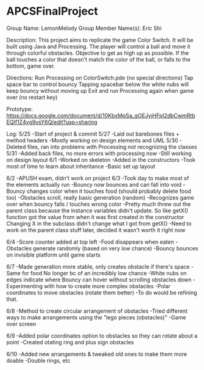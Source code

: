 # APCSFinalProject
Group Name: LemonMelody
Group Member Name(s): Eric Shi

Description:
This project aims to replicate the game Color Switch. It will be built using Java and Processing. 
The player will control a ball and move it through colorful obstacles. 
Objective to get as high up as possible.
If the ball touches a color that doesn't match the color of the ball, or falls to the bottom, game over.

Directions: 
Run Processing on ColorSwitch.pde (no special directions)
Tap space bar to control bouncy
Tapping spacebar below the white nubs will keep bouncy without moving up 
Exit and run Processing again when game over (no restart key)


Prototype:
https://docs.google.com/document/d/10KbxMqSa_gOEJyjHFpI2dbCwmRtbEQIf1Z4vg9vsY6Q/edit?usp=sharing


Log:
5/25
-Start of project & commit
5/27
-Laid out barebones files + method headers
-Mostly working on design elements and UML
5/30
-Deleted files, ran into problems with Processing not recognizing the classes
5/31
-Added back files, no more errors with processing now
-Still working on design layout
6/1
 -Worked on skeleton
 -Added in the constructors
 -Took most of time to learn about inheritance
 -Basic set up layout

6/2
-APUSH exam, didn't work on project
6/3
-Took day to make most of the elements actually run
-Bouncy now bounces and can fall into void
-Bouncy changes color when it touches food (should probably delete food too)
-Obstacles scroll, really basic generation (random)
-Recognizes game over when bouncy falls / touches wrong color
-Pretty much threw out the parent class because the instance variables didn't update. 
 So like getX() function got the value from when it was first created in the constructor
 Changing X in the subclass didn't change what I got from getX()
-Need to work on the parent class stuff later, decided it wasn't worth it right now

6/4
-Score counter added at top left
-Food disappears when eaten
-Obstacles generate randomly (based on very low chance)
-Bouncy bounces on invisible platform until game starts

6/7
-Made generation more stable, only creates obstacle if there's space 
-Same for food
No longer bc of an incredibly low chance
-White nubs on edges indicate where Bouncy can hover without scrolling obstacles down
-Experimenting with how to create more complex obstacles
-Polar coordinates to move obstacles (rotate them better)
-To do would be refining that.

6/8
-Method to create circular arrangement of obstacles
-Tried different ways to make arrangements using the "lego pieces (obstacles)"
-Game over screen

6/9
-Added polar coordinates option to obstacles so they can rotate about a point
-Created otating ring and plus sign obstacles

6/10
-Added new arrangements & tweaked old ones to make them more doable
-Double rings, etc
